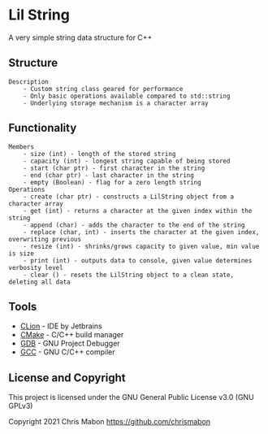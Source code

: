 # Lil String

A very simple string data structure for C++

## Structure

```
Description
    - Custom string class geared for performance
    - Only basic operations available compared to std::string
    - Underlying storage mechanism is a character array
```

## Functionality

```
Members
    - size (int) - length of the stored string
    - capacity (int) - longest string capable of being stored
    - start (char ptr) - first character in the string
    - end (char ptr) - last character in the string
    - empty (Boolean) - flag for a zero length string
Operations
    - create (char ptr) - constructs a LilString object from a character array
    - get (int) - returns a character at the given index within the string
    - append (char) - adds the character to the end of the string
    - replace (char, int) - inserts the character at the given index, overwriting previous
    - resize (int) - shrinks/grows capacity to given value, min value is size
    - print (int) - outputs data to console, given value determines verbosity level
    - clear () - resets the LilString object to a clean state, deleting all data
```

## Tools

* [CLion](https://www.jetbrains.com/clion/documentation/) -  IDE by Jetbrains
* [CMake](https://cmake.org/documentation/) - C/C++ build manager
* [GDB](https://www.gnu.org/software/gdb/documentation/) - GNU Project Debugger
* [GCC](https://gcc.gnu.org/onlinedocs/) - GNU C/C++ compiler

## License and Copyright

This project is licensed under the GNU General Public License v3.0 (GNU GPLv3)

Copyright 2021 Chris Mabon <https://github.com/chrismabon>

